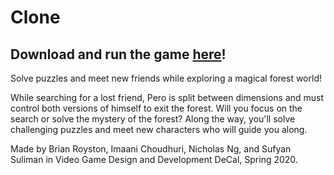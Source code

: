 # Clone

## Download and run the game [here](https://itch.io/queue/c/850031/gdd-spring-2020-showcase?game_id=586504)!

Solve puzzles and meet new friends while exploring a magical forest world!

While searching for a lost friend, Pero is split between dimensions and must control both versions of himself to exit the forest. Will you focus on the search or solve the mystery of the forest?  Along the way, you'll solve challenging puzzles and meet new characters who will guide you along. 

Made by Brian Royston, Imaani Choudhuri, Nicholas Ng, and Sufyan Suliman in Video Game Design and Development DeCal, Spring 2020.
